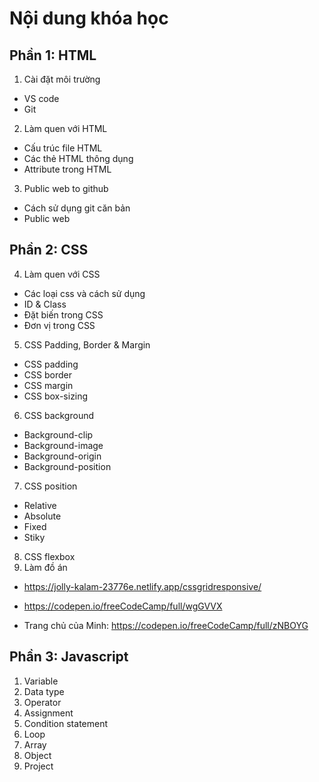 # Nội dung khóa học

## Phần 1: HTML

1. Cài đặt môi trường

- VS code
- Git

2. Làm quen với HTML

- Cấu trúc file HTML
- Các thẻ HTML thông dụng
- Attribute trong HTML

3. Public web to github

- Cách sử dụng git căn bản
- Public web

## Phần 2: CSS

4. Làm quen với CSS

- Các loại css và cách sử dụng
- ID & Class
- Đặt biến trong CSS
- Đơn vị trong CSS

5. CSS Padding, Border & Margin

- CSS padding
- CSS border
- CSS margin
- CSS box-sizing

6. CSS background

- Background-clip
- Background-image
- Background-origin
- Background-position

7. CSS position

- Relative
- Absolute
- Fixed
- Stiky

8. CSS flexbox
9. Làm đồ án

- https://jolly-kalam-23776e.netlify.app/cssgridresponsive/

- https://codepen.io/freeCodeCamp/full/wgGVVX

- Trang chủ của Minh: https://codepen.io/freeCodeCamp/full/zNBOYG

## Phần 3: Javascript

1. Variable
2. Data type
3. Operator
4. Assignment
5. Condition statement
6. Loop
7. Array
8. Object
9. Project
